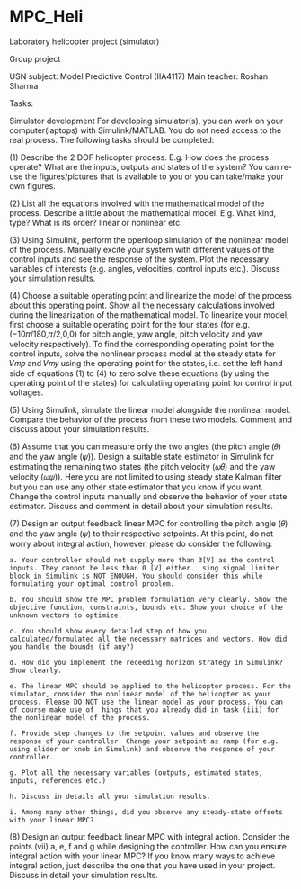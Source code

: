 # MPC_Heli
Laboratory helicopter project (simulator)

Group project

USN subject: Model Predictive Control (IIA4117)
Main teacher: Roshan Sharma

Tasks:

Simulator development
For developing simulator(s), you can work on your computer(laptops) with Simulink/MATLAB. You do
not need access to the real process. The following tasks should be completed:

(1) Describe the 2 DOF helicopter process. E.g. How does the process operate? What are the
inputs, outputs and states of the system? You can re-use the figures/pictures that is available
to you or you can take/make your own figures.

(2) List all the equations involved with the mathematical model of the process. Describe a little
about the mathematical model. E.g. What kind, type? What is its order? linear or nonlinear etc.

(3) Using Simulink, perform the openloop simulation of the nonlinear model of the process.
Manually excite your system with different values of the control inputs and see the response
of the system. Plot the necessary variables of interests (e.g. angles, velocities, control inputs
etc.). Discuss your simulation results.

(4) Choose a suitable operating point and linearize the model of the process about this operating
point. Show all the necessary calculations involved during the linearization of the mathematical
model.
To linearize your model, first choose a suitable operating point for the four states (for e.g.
(−10𝜋/180,𝜋/2,0,0) for pitch angle, yaw angle, pitch velocity and yaw velocity respectively). To find
the corresponding operating point for the control inputs, solve the nonlinear process model at
the steady state for 𝑉𝑚𝑝 and 𝑉𝑚𝑦 using the operating point for the states, i.e. set the left hand
side of equations (1) to (4) to zero solve these equations (by using the operating point of the
states) for calculating operating point for control input voltages.

(5) Using Simulink, simulate the linear model alongside the nonlinear model. Compare the
behavior of the process from these two models. Comment and discuss about your simulation
results.

(6) Assume that you can measure only the two angles (the pitch angle (𝜃) and the yaw angle (𝜓)).
Design a suitable state estimator in Simulink for estimating the remaining two states (the pitch
velocity (𝜔𝜃) and the yaw velocity (𝜔𝜓)). Here you are not limited to using steady state Kalman
filter but you can use any other state estimator that you know if you want. Change the control 
inputs manually and observe the behavior of your state estimator. Discuss and comment in
detail about your simulation results.

(7) Design an output feedback linear MPC for controlling the pitch angle (𝜃) and the yaw angle (𝜓)
to their respective setpoints. At this point, do not worry about integral action, however, please
do consider the following:

    a. Your controller should not supply more than 3[V] as the control inputs. They cannot be less than 0 [V] either.  sing signal limiter block in Simulink is NOT ENOUGH. You should consider this while formulating your optimal control problem.

    b. You should show the MPC problem formulation very clearly. Show the objective function, constraints, bounds etc. Show your choice of the unknown vectors to optimize. 

    c. You should show every detailed step of how you calculated/formulated all the necessary matrices and vectors. How did you handle the bounds (if any?)

    d. How did you implement the receeding horizon strategy in Simulink? Show clearly. 

    e. The linear MPC should be applied to the helicopter process. For the simulator, consider the nonlinear model of the helicopter as your process. Please DO NOT use the linear model as your process. You can of course make use of  hings that you already did in task (iii) for the nonlinear model of the process.

    f. Provide step changes to the setpoint values and observe the response of your controller. Change your setpoint as ramp (for e.g. using slider or knob in Simulink) and observe the response of your controller.

    g. Plot all the necessary variables (outputs, estimated states, inputs, references etc.)

    h. Discuss in details all your simulation results.

    i. Among many other things, did you observe any steady-state offsets with your linear MPC?

(8) Design an output feedback linear MPC with integral action. Consider the points (vii) a, e, f and
g while designing the controller. How can you ensure integral action with your linear MPC? If
you know many ways to achieve integral action, just describe the one that you have used in
your project. Discuss in detail your simulation results.